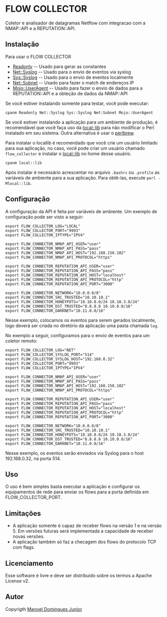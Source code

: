 FLOW COLLECTOR
==============

Coletor e analisador de datagramas Netflow com integracao com a NMAP::API e a REPUTATION::API.


Instalação
----------

Para usar o FLOW COLLECTOR 

* [Readonly](https://metacpan.org/pod/Readonly) -- Usado para gerar as constantes
* [Net::Syslog](https://metacpan.org/pod/Net::Syslog) -- Usado para o envio de eventos via syslog
* [Sys::Syslog](https://metacpan.org/pod/Sys::Syslog) -- Usado para o envio de eventos localmente
* [Net::Subnet](https://metacpan.org/pod/Net::Subnet) -- Usado para fazer o match de endereços IP
* [Mojo::UserAgent](https://metacpan.org/pod/Mojo::UserAgent) -- Usado para fazer o envio de dados para a REPUTATION::API e a obteção de dados da NMAP::API

Se você estiver instalando somente para testar, você pode executar:

	cpanm Readonly Net::Syslog Sys::Syslog Net:Subnet Mojo::UserAgent

Se você estiver instalando a aplicação para um ambiente de produção, é recomendável que você faça uso da [local::lib](https://metacpan.org/pod/local::lib) para não modificar o Perl instalado em seu sistema. Outra alternativa é usar o [perlbrew](http://perlbrew.pl/).

Para instalar o locallib é recomendado que você crie um usuário limitado para sua aplicação, no caso, você pode criar um usuário chamado `flow_collector` e instalar o [local::lib](https://metacpan.org/pod/local::lib) no home desse usuário.

	cpanm local::lib

Após instalar é necessário acrescentar no arquivo `.bashrc` ou `.profile` as variáveis de ambiente para a sua aplicação. Para obtê-las, execute `perl -Mlocal::lib`.


Configuração
------------

A configuração da API é feita por variáveis de ambiente. Um exemplo de configuração pode ser visto a seguir:

	export FLOW_COLLECTOR_LOG="LOCAL"
	export FLOW_COLLECTOR_PORT="9993"
	export FLOW_COLLECTOR_IPTYPE="IPV4"

	export FLOW_CONNECTOR_NMAP_API_USER="user"
	export FLOW_CONNECTOR_NMAP_API_PASS="pass"
	export FLOW_CONNECTOR_NMAP_API_HOST="192.168.150.102"
	export FLOW_CONNECTOR_NMAP_API_PROTOCOL="https"

	export FLOW_CONNECTOR_REPUTATION_API_USER="user"
	export FLOW_CONNECTOR_REPUTATION_API_PASS="pass"
	export FLOW_CONNECTOR_REPUTATION_API_HOST="localhost"
	export FLOW_CONNECTOR_REPUTATION_API_PROTOCOL="http"
	export FLOW_CONNECTOR_REPUTATION_API_PORT="3000"

	export FLOW_CONNECTOR_NETWORK="10.0.0.0/8"
	export FLOW_CONNECTOR_SRC_TRUSTED="10.10.10.1"
	export FLOW_CONNECTOR_HONEYPOTS="10.10.0.0/24 10.10.3.0/24"
	export FLOW_CONNECTOR_DST_TRUSTED="8.8.8.8 10.10.0.0/16"
	export FLOW_CONNECTOR_DARKNET="10.11.0.0/16"

Nesse exemplo, colocamos os eventos para serem gerados localmente, logo deverá ser criada no diretório da aplicação uma pasta chamada `log`.

No exemplo a seguir, configuramos para o envio de eventos para um coletor remoto:

	export FLOW_COLLECTOR_LOG="NET"
	export FLOW_COLLECTOR_SYSLOG_PORT="514"
	export FLOW_COLLECTOR_SYSLOG_HOST="192.168.0.32"
	export FLOW_COLLECTOR_PORT="9993"
	export FLOW_COLLECTOR_IPTYPE="IPV4"

	export FLOW_CONNECTOR_NMAP_API_USER="user"
	export FLOW_CONNECTOR_NMAP_API_PASS="pass"
	export FLOW_CONNECTOR_NMAP_API_HOST="192.168.150.102"
	export FLOW_CONNECTOR_NMAP_API_PROTOCOL="https"

	export FLOW_CONNECTOR_REPUTATION_API_USER="user"
	export FLOW_CONNECTOR_REPUTATION_API_PASS="pass"
	export FLOW_CONNECTOR_REPUTATION_API_HOST="localhost"
	export FLOW_CONNECTOR_REPUTATION_API_PROTOCOL="http"
	export FLOW_CONNECTOR_REPUTATION_API_PORT="3000"

	export FLOW_CONNECTOR_NETWORK="10.0.0.0/8"
	export FLOW_CONNECTOR_SRC_TRUSTED="10.10.10.1"
	export FLOW_CONNECTOR_HONEYPOTS="10.10.0.0/24 10.10.3.0/24"
	export FLOW_CONNECTOR_DST_TRUSTED="8.8.8.8 10.10.0.0/16"
	export FLOW_CONNECTOR_DARKNET="10.11.0.0/16"

Nesse exemplo, os eventos serão enviados via Syslog para o host 192.168.0.32, na porta 514.


Uso
---

O uso é bem simples basta executar a aplicação e configurar os equipamentos de rede para enviar os flows para a porta definida em FLOW_COLLECTOR_PORT.


Limitações
--------------------

* A aplicação somente é capaz de receber flows na versão 1 e na versão 5. Em versões futuras será implementada a capacidade de receber novas versões.
* A aplicação também só faz a checagem dos flows do protocolo TCP com flags.

Licenciamento
-------------

Esse software é livre e deve ser distribuido sobre os termos a Apache License v2.


Autor
-----

Copyrigth [Manoel Domingues Junior](http://github.com/mdjunior) <manoel at ufrj dot br>


